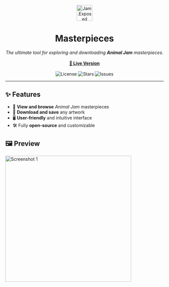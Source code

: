<p align="center">
  <img src="https://github.com/user-attachments/assets/89d7d702-4cfb-4d70-913a-57f577b37816" alt="Jam.Exposed Logo" width="50">
</p>

<h1 align="center">Masterpieces</h1>

<p align="center">
  <i>The ultimate tool for exploring and downloading <strong>Animal Jam</strong> masterpieces.</i>
  <br>
  <br>
  <a href="https://jam.exposed"><strong>🔗 Live Version</strong></a>
  <br>
  <br>
  <img src="https://img.shields.io/github/license/sxip/masterpieces" alt="License">
  <img src="https://img.shields.io/github/stars/sxip/masterpieces" alt="Stars">
  <img src="https://img.shields.io/github/issues/sxip/masterpieces" alt="Issues">
</p>

---

## ✨ Features

- 🎨 **View and browse** *Animal Jam* masterpieces
- 💾 **Download and save** any artwork
- 🖥️ **User-friendly** and intuitive interface
- 🛠️ Fully **open-source** and customizable


## 🖼️ Preview
<img src="https://i.imgur.com/DUSVnxk.gif" alt="Screenshot 1" width="400">